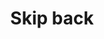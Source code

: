 ---
title: Skip back
tags: ["skip", "back", "previous", "rewind", "backward", "music", "navigate"]
icon: skip-back
svg: '<svg xmlns="http://www.w3.org/2000/svg" width="24" height="24" fill="none" viewBox="0 0 24 24" stroke-width="1.5" stroke-linecap="round" stroke-linejoin="round" stroke="currentColor"><path d="M4.5 3v18m4.726-8.22 8.65 6.92a1 1 0 0 0 1.624-.78V5.08a1 1 0 0 0-1.625-.78l-8.649 6.92a1 1 0 0 0 0 1.56Z"/></svg>'
---
